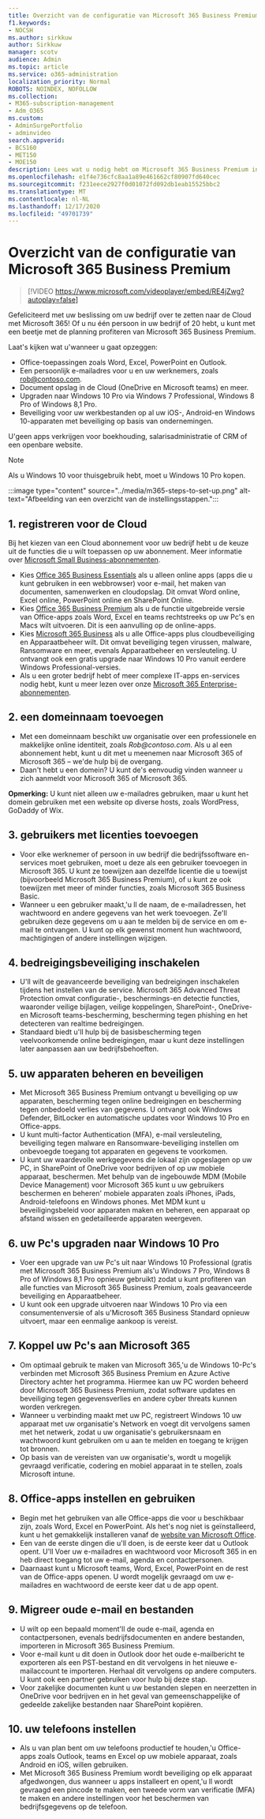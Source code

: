 ```yaml
---
title: Overzicht van de configuratie van Microsoft 365 Business Premium
f1.keywords:
- NOCSH
ms.author: sirkkuw
author: Sirkkuw
manager: scotv
audience: Admin
ms.topic: article
ms.service: o365-administration
localization_priority: Normal
ROBOTS: NOINDEX, NOFOLLOW
ms.collection:
- M365-subscription-management
- Adm_O365
ms.custom:
- AdminSurgePortfolio
- adminvideo
search.appverid:
- BCS160
- MET150
- MOE150
description: Lees wat u nodig hebt om Microsoft 365 Business Premium in te stellen.
ms.openlocfilehash: e1f4e736cfc8aa1a89e461662cf80907fd640cec
ms.sourcegitcommit: f231eece2927f0d01072fd092db1eab15525bbc2
ms.translationtype: MT
ms.contentlocale: nl-NL
ms.lasthandoff: 12/17/2020
ms.locfileid: "49701739"
---
```

# <a name="overview-of-microsoft-365-business-premium-setup"></a>Overzicht van de configuratie van Microsoft 365 Business Premium

> [!VIDEO https://www.microsoft.com/videoplayer/embed/RE4jZwg?autoplay=false]

Gefeliciteerd met uw beslissing om uw bedrijf over te zetten naar de Cloud met Microsoft 365! Of u nu één persoon in uw bedrijf of 20 hebt, u kunt met een beetje met de planning profiteren van Microsoft 365 Business Premium.

Laat&#39;s kijken wat u&#39;wanneer u gaat opzeggen:

- Office-toepassingen zoals Word, Excel, PowerPoint en Outlook.
- Een persoonlijk e-mailadres voor u en uw werknemers, zoals rob@contoso.com.
- Document opslag in de Cloud (OneDrive en Microsoft teams) en meer.
- Upgraden naar Windows 10 Pro via Windows 7 Professional, Windows 8 Pro of Windows 8,1 Pro.
- Beveiliging voor uw werkbestanden op al uw iOS-, Android-en Windows 10-apparaten met beveiliging op basis van ondernemingen.

U&#39;geen apps verkrijgen voor boekhouding, salarisadministratie of CRM of een openbare website.

> [!NOTE]
> Als u Windows 10 voor thuisgebruik hebt, moet u Windows 10 Pro kopen.  


:::image type="content" source="../media/m365-steps-to-set-up.png" alt-text="Afbeelding van een overzicht van de instellingsstappen.":::

## <a name="1-sign-up-for-the-cloud"></a>1. registreren voor de Cloud

Bij het kiezen van een Cloud abonnement voor uw bedrijf hebt u de keuze uit de functies die u wilt toepassen op uw abonnement. Meer informatie over [Microsoft Small Business-abonnementen](https://www.microsoft.com/microsoft-365/business?rtc=1).

- Kies [Office 365 Business Essentials](https://www.microsoft.com/en-us/p/office-365-business-essentials/cfq7ttc0k59v?rtc=1&amp;activetab=pivot:overviewtab) als u alleen online apps (apps die u kunt gebruiken in een webbrowser) voor e-mail, het maken van documenten, samenwerken en cloudopslag. Dit omvat Word online, Excel online, PowerPoint online en SharePoint Online.
- Kies [Office 365 Business Premium](https://products.office.com/en-us/business/office-365-business-premium) als u de functie uitgebreide versie van Office-apps zoals Word, Excel en teams rechtstreeks op uw Pc's en Macs wilt uitvoeren. Dit is een aanvulling op de online-apps.
- Kies [Microsoft 365 Business](https://www.microsoft.com/microsoft-365/business?rtc=1) als u alle Office-apps plus cloudbeveiliging en Apparaatbeheer wilt. Dit omvat beveiliging tegen virussen, malware, Ransomware en meer, evenals Apparaatbeheer en versleuteling. U ontvangt ook een gratis upgrade naar Windows 10 Pro vanuit eerdere Windows Professional-versies.
- Als u een groter bedrijf hebt of meer complexe IT-apps en-services nodig hebt, kunt u meer lezen over onze [Microsoft 365 Enterprise-abonnementen](https://www.microsoft.com/microsoft-365/compare-all-microsoft-365-plans).


## <a name="2-add-a-domain-name"></a>2. een domeinnaam toevoegen

- Met een domeinnaam beschikt uw organisatie over een professionele en makkelijke online identiteit, zoals _Rob@contoso.com_. Als u al een abonnement hebt, kunt u dit met u meenemen naar Microsoft 365 of Microsoft 365 – we&#39;de hulp bij de overgang.
- Daan&#39;t hebt u een domein? U kunt de&#39;s eenvoudig vinden wanneer u zich aanmeldt voor Microsoft 365 of Microsoft 365.

**Opmerking:**  U kunt niet alleen uw e-mailadres gebruiken, maar u kunt het domein gebruiken met een website op diverse hosts, zoals WordPress, GoDaddy of Wix.

## <a name="3-add-users-with-licenses"></a>3. gebruikers met licenties toevoegen

- Voor elke werknemer of persoon in uw bedrijf die bedrijfssoftware en-services moet gebruiken, moet u deze als een gebruiker toevoegen in Microsoft 365. U kunt ze toewijzen aan dezelfde licentie die u toewijst (bijvoorbeeld Microsoft 365 Business Premium), of u kunt ze ook toewijzen met meer of minder functies, zoals Microsoft 365 Business Basic.
- Wanneer u een gebruiker maakt,&#39;u ll de naam, de e-mailadressen, het wachtwoord en andere gegevens van het werk toevoegen. Ze&#39;ll gebruiken deze gegevens om u aan te melden bij de service en om e-mail te ontvangen. U kunt op elk gewenst moment hun wachtwoord, machtigingen of andere instellingen wijzigen.


## <a name="4-enable-threat-protection"></a>4. bedreigingsbeveiliging inschakelen

- U&#39;ll wilt de geavanceerde beveiliging van bedreigingen inschakelen tijdens het instellen van de service. Microsoft 365 Advanced Threat Protection omvat configuratie-, beschermings-en detectie functies, waaronder veilige bijlagen, veilige koppelingen, SharePoint-, OneDrive-en Microsoft teams-bescherming, bescherming tegen phishing en het detecteren van realtime bedreigingen.
- Standaard biedt u&#39;ll hulp bij de basisbescherming tegen veelvoorkomende online bedreigingen, maar u kunt deze instellingen later aanpassen aan uw bedrijfsbehoeften.

## <a name="5-manage-and-secure-your-devices"></a>5. uw apparaten beheren en beveiligen

- Met Microsoft 365 Business Premium ontvangt u beveiliging op uw apparaten, bescherming tegen online bedreigingen en bescherming tegen onbedoeld verlies van gegevens. U ontvangt ook Windows Defender, BitLocker en automatische updates voor Windows 10 Pro en Office-apps.
- U kunt multi-factor Authentication (MFA), e-mail versleuteling, beveiliging tegen malware en Ransomware-beveiliging instellen om onbevoegde toegang tot apparaten en gegevens te voorkomen.
- U kunt uw waardevolle werkgegevens die lokaal zijn opgeslagen op uw PC, in SharePoint of OneDrive voor bedrijven of op uw mobiele apparaat, beschermen. Met behulp van de ingebouwde MDM (Mobile Device Management) voor Microsoft 365 kunt u uw gebruikers beschermen en beheren&#39; mobiele apparaten zoals iPhones, iPads, Android-telefoons en Windows phones. Met MDM kunt u beveiligingsbeleid voor apparaten maken en beheren, een apparaat op afstand wissen en gedetailleerde apparaten weergeven.

## <a name="6-upgrade-your-pcs-to-windows-10-pro"></a>6. uw Pc's upgraden naar Windows 10 Pro

- Voer een upgrade van uw Pc's uit naar Windows 10 Professional (gratis met Microsoft 365 Business Premium als&#39;u Windows 7 Pro, Windows 8 Pro of Windows 8,1 Pro opnieuw gebruikt) zodat u kunt profiteren van alle functies van Microsoft 365 Business Premium, zoals geavanceerde beveiliging en Apparaatbeheer.
- U kunt ook een upgrade uitvoeren naar Windows 10 Pro via een consumentenversie of als u&#39;Microsoft 365 Business Standard opnieuw uitvoert, maar een eenmalige aankoop is vereist.

## <a name="7-connect-your-pcs-to-microsoft-365"></a>7. Koppel uw Pc's aan Microsoft 365

- Om optimaal gebruik te maken van Microsoft 365,&#39;u de Windows 10-Pc's verbinden met Microsoft 365 Business Premium en Azure Active Directory achter het programma. Hiermee kan uw PC worden beheerd door Microsoft 365 Business Premium, zodat software updates en beveiliging tegen gegevensverlies en andere cyber threats kunnen worden verkregen.
- Wanneer u verbinding maakt met uw PC, registreert Windows 10 uw apparaat met uw organisatie&#39;s Network en voegt dit vervolgens samen met het netwerk, zodat u uw organisatie&#39;s gebruikersnaam en wachtwoord kunt gebruiken om u aan te melden en toegang te krijgen tot bronnen.
- Op basis van de vereisten van uw organisatie&#39;s, wordt u mogelijk gevraagd verificatie, codering en mobiel apparaat in te stellen, zoals Microsoft intune.

## <a name="8-set-up-and-use-office-apps"></a>8. Office-apps instellen en gebruiken

- Begin met het gebruiken van alle Office-apps die voor u beschikbaar zijn, zoals Word, Excel en PowerPoint. Als het&#39;s nog niet is geïnstalleerd, kunt u het gemakkelijk installeren vanaf de [website van Microsoft Office](https://www.office.com/).
- Een van de eerste dingen die u&#39;ll doen, is de eerste keer dat u Outlook opent. U&#39;ll Voer uw e-mailadres en wachtwoord voor Microsoft 365 in en heb direct toegang tot uw e-mail, agenda en contactpersonen.
- Daarnaast kunt u Microsoft teams, Word, Excel, PowerPoint en de rest van de Office-apps openen. U wordt mogelijk gevraagd om uw e-mailadres en wachtwoord de eerste keer dat u de app opent.

## <a name="9-migrate-old-email-and-files"></a>9. Migreer oude e-mail en bestanden

- U wilt op een bepaald moment&#39;ll de oude e-mail, agenda en contactpersonen, evenals bedrijfsdocumenten en andere bestanden, importeren in Microsoft 365 Business Premium.
- Voor e-mail kunt u dit doen in Outlook door het oude e-mailbericht te exporteren als een PST-bestand en dit vervolgens in het nieuwe e-mailaccount te importeren. Herhaal dit vervolgens op andere computers. U kunt ook een partner gebruiken voor hulp bij deze stap.
- Voor zakelijke documenten kunt u uw bestanden slepen en neerzetten in OneDrive voor bedrijven en in het geval van gemeenschappelijke of gedeelde zakelijke bestanden naar SharePoint kopiëren.

## <a name="10-set-up-your-phones"></a>10. uw telefoons instellen

- Als u van plan bent om uw telefoons productief te houden,&#39;u Office-apps zoals Outlook, teams en Excel op uw mobiele apparaat, zoals Android en iOS, willen gebruiken.
- Met Microsoft 365 Business Premium wordt beveiliging op elk apparaat afgedwongen, dus wanneer u apps installeert en opent,&#39;u ll wordt gevraagd een pincode te maken, een tweede vorm van verificatie (MFA) te maken en andere instellingen voor het beschermen van bedrijfsgegevens op de telefoon.